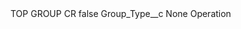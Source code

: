 <?xml version="1.0" encoding="UTF-8"?>
<CustomMetadata xmlns="http://soap.sforce.com/2006/04/metadata" xmlns:xsi="http://www.w3.org/2001/XMLSchema-instance" xmlns:xsd="http://www.w3.org/2001/XMLSchema">
    <label>TOP GROUP CR</label>
    <protected>false</protected>
    <values>
        <field>Group_Type__c</field>
        <value xsi:type="xsd:string">None Operation</value>
    </values>
</CustomMetadata>
